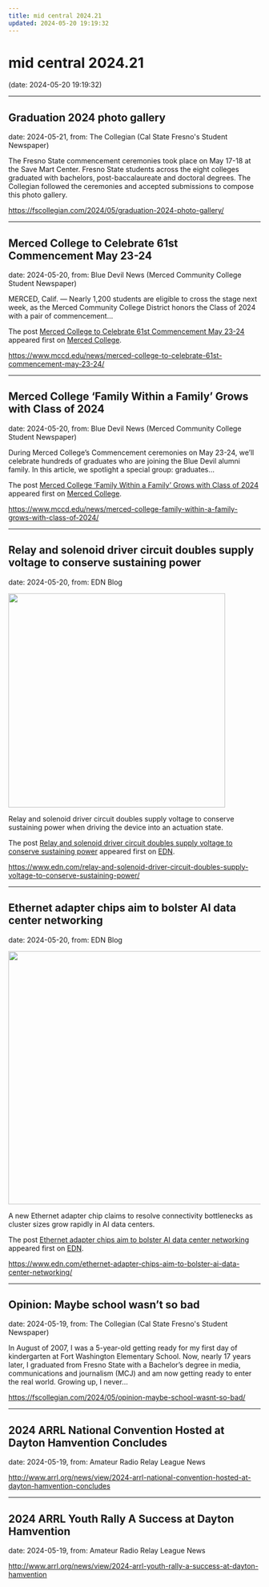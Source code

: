 ```yaml
---
title: mid central 2024.21
updated: 2024-05-20 19:19:32
---
```


# mid central 2024.21

(date: 2024-05-20 19:19:32)

---

## Graduation 2024 photo gallery

date: 2024-05-21, from: The Collegian (Cal State Fresno's Student Newspaper)

The Fresno State commencement ceremonies took place on May 17-18 at the Save Mart Center. Fresno State students across the eight colleges graduated with bachelors, post-baccalaureate and doctoral degrees. The Collegian followed the ceremonies and accepted submissions to compose this photo gallery. 

<https://fscollegian.com/2024/05/graduation-2024-photo-gallery/>

---

## Merced College to Celebrate 61st Commencement May 23-24

date: 2024-05-20, from: Blue Devil News (Merced Community College Student Newspaper)

<p>MERCED, Calif. — Nearly 1,200 students are eligible to cross the stage next week, as the Merced Community College District honors the Class of 2024 with a pair of commencement&#8230;</p>
<p>The post <a href="https://www.mccd.edu/news/merced-college-to-celebrate-61st-commencement-may-23-24/">Merced College to Celebrate 61st Commencement May 23-24</a> appeared first on <a href="https://www.mccd.edu">Merced College</a>.</p>
 

<https://www.mccd.edu/news/merced-college-to-celebrate-61st-commencement-may-23-24/>

---

## Merced College ‘Family Within a Family’ Grows with Class of 2024

date: 2024-05-20, from: Blue Devil News (Merced Community College Student Newspaper)

<p>During Merced College’s Commencement ceremonies on May 23-24, we’ll celebrate hundreds of graduates who are joining the Blue Devil alumni family. In this article, we spotlight a special group: graduates&#8230;</p>
<p>The post <a href="https://www.mccd.edu/news/merced-college-family-within-a-family-grows-with-class-of-2024/">Merced College ‘Family Within a Family’ Grows with Class of 2024</a> appeared first on <a href="https://www.mccd.edu">Merced College</a>.</p>
 

<https://www.mccd.edu/news/merced-college-family-within-a-family-grows-with-class-of-2024/>

---

## Relay and solenoid driver circuit doubles supply voltage to conserve sustaining power

date: 2024-05-20, from: EDN Blog

<img width="433" height="428" src="https://www.edn.com/wp-content/uploads/VoltageDoubleRelay_Figure2.png?fit=433%2C428" class="webfeedsFeaturedVisual wp-post-image" alt="" style="display: block; margin-bottom: 5px; clear:both;max-width: 100%;" link_thumbnail="" decoding="async" fetchpriority="high" srcset="https://www.edn.com/wp-content/uploads/VoltageDoubleRelay_Figure2.png?w=433 433w, https://www.edn.com/wp-content/uploads/VoltageDoubleRelay_Figure2.png?w=300 300w" sizes="(max-width: 433px) 100vw, 433px" /><p>Relay and solenoid driver circuit doubles supply voltage to conserve sustaining power when driving the device into an actuation state.</p>
<p>The post <a href="https://www.edn.com/relay-and-solenoid-driver-circuit-doubles-supply-voltage-to-conserve-sustaining-power/" data-wpel-link="internal">Relay and solenoid driver circuit doubles supply voltage to conserve sustaining power</a> appeared first on <a href="https://www.edn.com" data-wpel-link="internal">EDN</a>.</p>
 

<https://www.edn.com/relay-and-solenoid-driver-circuit-doubles-supply-voltage-to-conserve-sustaining-power/>

---

## Ethernet adapter chips aim to bolster AI data center networking

date: 2024-05-20, from: EDN Blog

<img width="623" height="506" src="https://www.edn.com/wp-content/uploads/Ethernet-adapter-Broadcom.jpg?fit=623%2C506" class="webfeedsFeaturedVisual wp-post-image" alt="" style="display: block; margin-bottom: 5px; clear:both;max-width: 100%;" link_thumbnail="" decoding="async" loading="lazy" srcset="https://www.edn.com/wp-content/uploads/Ethernet-adapter-Broadcom.jpg?w=623 623w, https://www.edn.com/wp-content/uploads/Ethernet-adapter-Broadcom.jpg?w=300 300w" sizes="(max-width: 623px) 100vw, 623px" /><p>A new Ethernet adapter chip claims to resolve connectivity bottlenecks as cluster sizes grow rapidly in AI data centers.</p>
<p>The post <a href="https://www.edn.com/ethernet-adapter-chips-aim-to-bolster-ai-data-center-networking/" data-wpel-link="internal">Ethernet adapter chips aim to bolster AI data center networking</a> appeared first on <a href="https://www.edn.com" data-wpel-link="internal">EDN</a>.</p>
 

<https://www.edn.com/ethernet-adapter-chips-aim-to-bolster-ai-data-center-networking/>

---

## Opinion: Maybe school wasn’t so bad

date: 2024-05-19, from: The Collegian (Cal State Fresno's Student Newspaper)

In August of 2007, I was a 5-year-old getting ready for my first day of kindergarten at Fort Washington Elementary School. Now, nearly 17 years later, I graduated from Fresno State with a Bachelor&#8217;s degree in media, communications and journalism (MCJ) and am now getting ready to enter the real world. Growing up, I never... 

<https://fscollegian.com/2024/05/opinion-maybe-school-wasnt-so-bad/>

---

## 2024 ARRL National Convention Hosted at Dayton Hamvention Concludes

date: 2024-05-19, from: Amateur Radio Relay League News

 

<http://www.arrl.org/news/view/2024-arrl-national-convention-hosted-at-dayton-hamvention-concludes>

---

## 2024 ARRL Youth Rally A Success at Dayton Hamvention

date: 2024-05-19, from: Amateur Radio Relay League News

 

<http://www.arrl.org/news/view/2024-arrl-youth-rally-a-success-at-dayton-hamvention>


